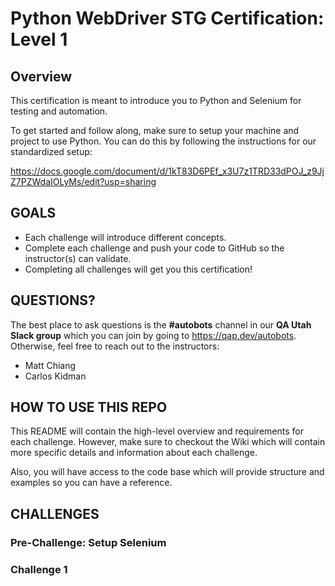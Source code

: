 # Python WebDriver STG Certification: Level 1

## Overview
This certification is meant to introduce you to Python and Selenium for testing and automation.

To get started and follow along, make sure to setup your machine and project to use Python. You can do this by following the instructions for our standardized setup:

https://docs.google.com/document/d/1kT83D6PEf_x3U7z1TRD33dPOJ_z9JjZ7PZWdaIOLyMs/edit?usp=sharing

## GOALS

* Each challenge will introduce different concepts.
* Complete each challenge and push your code to GitHub so the instructor(s) can validate.
* Completing all challenges will get you this certification!

## QUESTIONS?

The best place to ask questions is the **#autobots** channel in our **QA Utah Slack group** which you can join by going to https://qap.dev/autobots. Otherwise, feel free to reach out to the instructors:

* Matt Chiang
* Carlos Kidman

## HOW TO USE THIS REPO

This README will contain the high-level overview and requirements for each challenge. However, make sure to checkout the Wiki which will contain more specific details and information about each challenge.

Also, you will have access to the code base which will provide structure and examples so you can have a reference.

## CHALLENGES

### Pre-Challenge: Setup Selenium

### Challenge 1
